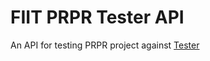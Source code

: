 # FIIT PRPR Tester API
An API for testing PRPR project against [Tester](https://github.com/FedorViest/opp_prpr2024/blob/main/Tester/README.md)
